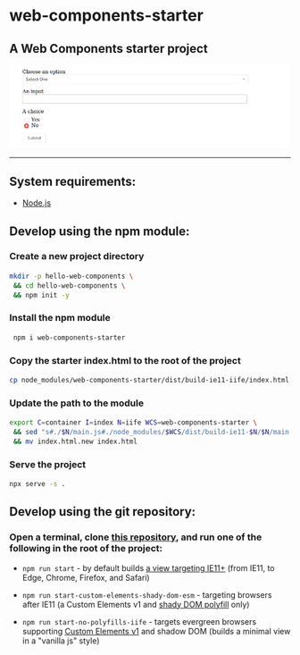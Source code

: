 web-components-starter
======

## A Web Components starter project

[![web-components-starter-screenshot](https://raw.githubusercontent.com/kherrick/web-components-starter/master/assets/web-components-starter-screenshot.png)](https://kherrick.github.io/web-components-starter/)

---

## System requirements:

  * [Node.js](https://nodejs.org/)

## Develop using the npm module:

### Create a new project directory

```bash
mkdir -p hello-web-components \
 && cd hello-web-components \
 && npm init -y
```

### Install the npm module

```bash
 npm i web-components-starter
 ```

### Copy the starter index.html to the root of the project

 ```bash
 cp node_modules/web-components-starter/dist/build-ie11-iife/index.html ./
 ```

### Update the path to the module
 ```bash
export C=container I=index N=iife WCS=web-components-starter \
  && sed "s#./$N/main.js#./node_modules/$WCS/dist/build-ie11-$N/$N/main.js#g" ./$I.html > $I.html.new \
  && mv index.html.new index.html
```

### Serve the project
```bash
npx serve -s .
```

## Develop using the git repository:

### Open a terminal, clone [this repository](https://github.com/kherrick/web-components-starter/), and run one of the following in the root of the project:

  * `npm run start` - by default builds [a view targeting IE11+](https://kherrick.github.io/web-components-starter/) (from IE11, to Edge, Chrome, Firefox, and Safari)

  * `npm run start-custom-elements-shady-dom-esm` - targeting browsers after IE11 (a Custom Elements v1 and [shady DOM polyfill](https://www.polymer-project.org/blog/shadydom) only)

  * `npm run start-no-polyfills-iife` - targets evergreen browsers supporting [Custom Elements v1](https://developers.google.com/web/fundamentals/web-components/customelements) and shadow DOM (builds a minimal view in a "vanilla js" style)
